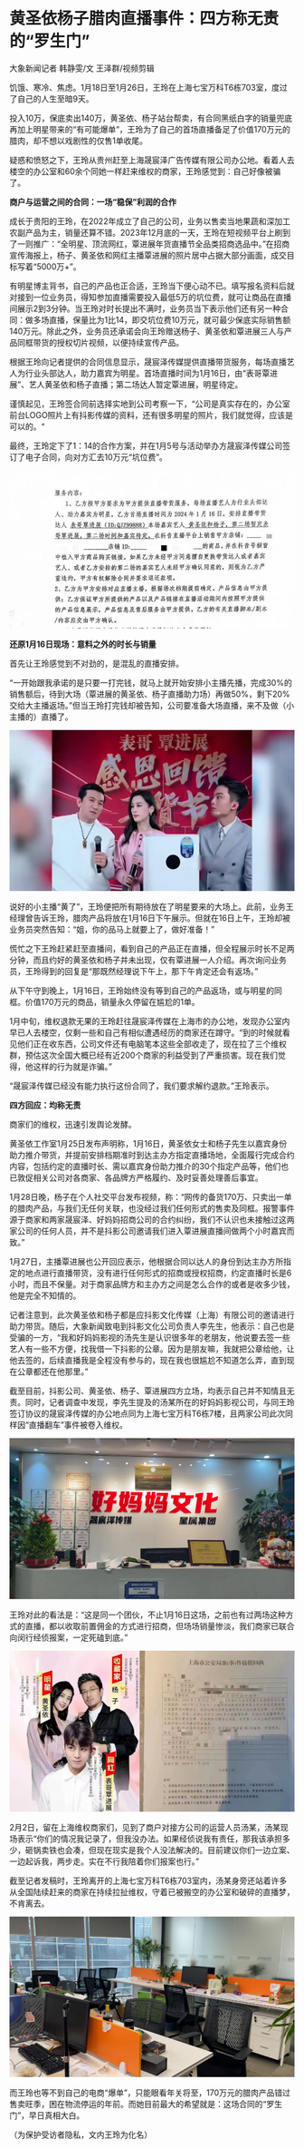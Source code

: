 # 黄圣依杨子腊肉直播事件：四方称无责的“罗生门”

大象新闻记者 韩静雯/文 王泽群/视频剪辑

饥饿、寒冷、焦虑。1月18日至1月26日，王玲在上海七宝万科T6栋703室，度过了自己的人生至暗9天。

投入10万，保底卖出140万，黄圣依、杨子站台帮卖，有合同黑纸白字的销量兜底再加上明星带来的“有可能爆单”，王玲为了自己的首场直播备足了价值170万元的腊肉，却不想以戏剧性的仅售1单收尾。

疑惑和愤怒之下，王玲从贵州赶至上海晟宸泽广告传媒有限公司办公地。看着人去楼空的办公室和60余个同她一样赶来维权的商家，王玲感觉到：自己好像被骗了。

**商户与运营之间的合同：一场“稳保”利润的合作**

成长于贵阳的王玲，在2022年成立了自己的公司，业务以售卖当地果蔬和深加工农副产品为主，销量还算不错。2023年12月底的一天，王玲在短视频平台上刷到了一则推广：“全明星、顶流网红，覃进展年货直播节全品类招商选品中。”在招商宣传海报上，杨子、黄圣依和网红主播覃进展的照片居中占据大部分画面，成交目标写着“5000万+”。

有明星博主背书，自己的产品也正合适，王玲当下便心动不已。填写报名资料后就对接到一位业务员，得知参加直播需要投入最低5万的坑位费，就可让商品在直播间展示2到3分钟。当王玲对时长提出不满时，业务员当下表示他们还有另一种合同：做多场直播，保量比为1比14，即交坑位费10万元，就可最少保底实际销售额140万元。除此之外，业务员还承诺会向王玲赠送杨子、黄圣依和覃进展三人与产品同框带货的授权切片视频，以便持续宣传产品。

根据王玲向记者提供的合同信息显示，晟宸泽传媒提供直播带货服务，每场直播艺人为行业头部达人，助力嘉宾为明星。首场直播时间为1月16日，由“表哥覃进展”、艺人黄圣依和杨子直播；第二场达人暂定覃进展，明星待定。

谨慎起见，王玲签合同前选择实地到公司考察一下，“公司是真实存在的，办公室前台LOGO照片上有抖影传媒的资料，还有很多明星的照片，我们就觉得，应该是可以的。“

最终，王玲定下了1：14的合作方案，并在1月5号与活动举办方晟宸泽传媒公司签订了电子合同，向对方汇去10万元“坑位费”。

![ac29caa57f272ac9db042f1407cbc5b1.jpg](https://raw.githubusercontent.com/qqhsx/qqnews_image/main/2024/02/02/黄圣依杨子腊肉直播事件：四方称无责的“罗生门”/ac29caa57f272ac9db042f1407cbc5b1.jpg)

**还原1月16日现场：意料之外的时长与销量**

首先让王玲感觉到不对劲的，是混乱的直播安排。

“一开始跟我承诺的是只要一打完钱，就马上就开始安排小主播先播，完成30%的销售额后，待到大场（覃进展的黄圣依、杨子直播助力场）再做50%，剩下20%交给大主播返场。”但当王玲打完钱却被告知，公司要准备大场直播，来不及做（小主播的）直播了。

![3d13470580364c8b371e2fbf429984e2.jpg](https://raw.githubusercontent.com/qqhsx/qqnews_image/main/2024/02/02/黄圣依杨子腊肉直播事件：四方称无责的“罗生门”/3d13470580364c8b371e2fbf429984e2.jpg)

说好的小主播“黄了”，王玲便把所有期待放在了明星要来的大场上。此前，业务王经理曾告诉王玲，腊肉产品将放在1月16日下午展示。但就在16日上午，王玲却被业务员突然告知：“姐，你的品马上就要上了，做好准备！”

慌忙之下王玲赶紧赶至直播间，看到自己的产品正在直播，但全程展示时长不足两分钟，而且约好的黄圣依和杨子并未出现，仅有覃进展一人介绍。再次询问业务员，王玲得到的回复是“那既然经理说下午上，那下午肯定还会有返场。”

从下午守到晚上，1月16日，王玲始终没有等到自己的产品返场，或与明星的同框。价值170万元的商品，销量永久停留在尴尬的1单。

1月中旬，维权退款无果的王玲赶往晟宸泽传媒在上海市的办公地，发现办公室内早已人去楼空，仅剩一些和自己有相似遭遇经历的商家还在蹲守。“到的时候就看见他们正在收东西，公司文件还有电脑笔本这些全部收走了，现在拉了三个维权群，预估这次全国大概已经有近200个商家的利益受到了严重损害。现在我们觉得，他这样的行为就是诈骗。”

“晟宸泽传媒已经没有能力执行这份合同了，我们要求解约退款。”王玲表示。

**四方回应：均称无责**

商家们的维权，迅速引发舆论发酵。

黄圣依工作室1月25日发布声明称，1月16日，黄圣依女士和杨子先生以嘉宾身份助力推介带货，并提前安排档期准时到达主办方指定直播场地，全面履行完成合约内容，包括约定的直播时长、需以嘉宾身份助力推介的30个指定产品等，他们也已敦促相关公司对各商家、各品牌方严格履约、及时妥善处理善后事宜。

1月28日晚，杨子在个人社交平台发布视频，称：“网传的备货170万、只卖出一单的腊肉产品，与我们无任何关联，也没经过我们任何形式的售卖及同框。报警事件源于商家和两家晟宸泽、好妈妈招商公司的合约纠纷，我们不认识也未接触过这两家公司的任何人员，并不是抖影公司邀请我们进入覃进展直播间做两个小时嘉宾而致。”

1月27日，主播覃进展也公开回应表示，他根据合同以达人的身份到达主办方所指定的地点进行直播带货，没有进行任何形式的招商或授权招商，约定直播时长是6小时，而且不保量。对于商家品牌方和主办方之间是怎么合作的或者是收多少钱，他是完全不知情的。

记者注意到，此次黄圣依和杨子都是应抖影文化传媒（上海）有限公司的邀请进行助力带货。随后，大象新闻致电到抖影文化公司负责人李先生，他表示：自己也是受骗的一方，“我和好妈妈影视的汤先生是认识很多年的老朋友，他说要去签一些艺人有一些不方便，找我借一下抖影的公章。因为是朋友嘛，我就把公章给他，让他去签的，后续直播我是全程没有参与的，现在我也很尴尬不知道怎么弄，直到现在公章都还在他那里。”

截至目前，抖影公司、黄圣依、杨子、覃进展四方立场，均表示自己并不知情且无责。同时，记者调查中发现，李先生提及的汤某所在的好妈妈影视公司，与同王玲签订协议的晟宸泽传媒的办公地点同为上海七宝万科T6栋7楼，且两家公司此次同样因“直播翻车”事件被卷入维权。

![8d5ef0ae513bca5cc7dd9c5e52815c7d.jpg](https://raw.githubusercontent.com/qqhsx/qqnews_image/main/2024/02/02/黄圣依杨子腊肉直播事件：四方称无责的“罗生门”/8d5ef0ae513bca5cc7dd9c5e52815c7d.jpg)

王玲对此的看法是：“这是同一个团伙，不止1月16日这场，之前也有过两场这种方式的直播，都以收取前置佣金的方式进行招商，但场场销量惨淡，我们商家已联合向闵行经侦报案，一定死磕到底。”

![b27b7e41fd8ae194208350bc697bf486.jpg](https://raw.githubusercontent.com/qqhsx/qqnews_image/main/2024/02/02/黄圣依杨子腊肉直播事件：四方称无责的“罗生门”/b27b7e41fd8ae194208350bc697bf486.jpg)

2月2日，留在上海维权商家们，见到了商户对接方公司的运营人员汤某，汤某现场表示“你们的情况我记录了，但我没办法。如果经侦说我有责任，那我该承担多少，砸锅卖铁也会凑，但现在现实是我个人没法解决的。目前建议你们一边立案、一边起诉我，两步走。实在不行我陪着你们报案也行。”

截至记者发稿时，王玲离开的上海七宝万科T6栋703室内，汤某身旁还站着许多从全国陆续赶来的商家在持续拉扯维权，守着已被搬空的办公室和破碎的直播梦，不肯离去。

![4e47f5cccf336553b3ebfe0587662eaf.jpg](https://raw.githubusercontent.com/qqhsx/qqnews_image/main/2024/02/02/黄圣依杨子腊肉直播事件：四方称无责的“罗生门”/4e47f5cccf336553b3ebfe0587662eaf.jpg)

而王玲也等不到自己的电商“爆单”，只能眼看年关将至，170万元的腊肉产品错过售卖旺季，困在物流停运的年前。而她目前最大的希望就是：这场合同的“罗生门”，早日真相大白。

（为保护受访者隐私，文内王玲为化名）

